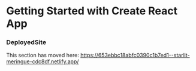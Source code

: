 # Getting Started with Create React App



### DeployedSite

This section has moved here: https://653ebbc18abfc0390c1b7ed1--starlit-meringue-cdc8df.netlify.app/


